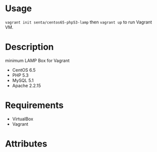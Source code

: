 Usage
=====

`vagrant init senta/centos65-php53-lamp` then `vagrant up` to run Vagrant VM.


Description
===========

minimum LAMP Box for Vagrant

- CentOS 6.5
- PHP 5.3
- MySQL 5.1
- Apache 2.2.15

Requirements
============

- VirtualBox
- Vagrant

Attributes
==========
